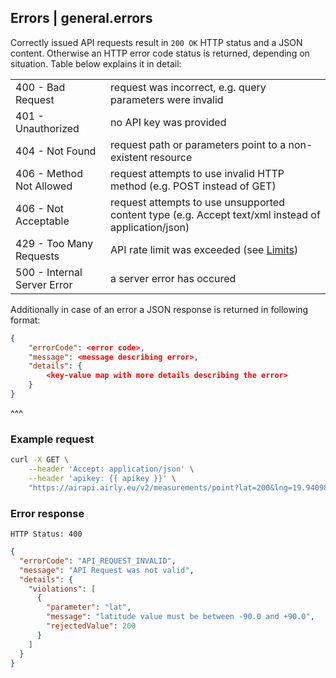 ## Errors | general.errors

Correctly issued API requests result in `200 OK` HTTP status and a JSON content. Otherwise an HTTP error code status is returned, depending on situation. Table below explains it in detail:

<table>
    <tr><td>400 - Bad Request            </td><td>request was incorrect, e.g. query parameters were invalid</td></tr>
    <tr><td>401 - Unauthorized           </td><td>no API key was provided</td></tr>
    <tr><td>404 - Not Found              </td><td>request path or parameters point to a non-existent resource</td></tr>
    <tr><td>406 - Method Not Allowed     </td><td>request attempts to use invalid HTTP method (e.g. POST instead of GET)</td></tr>
    <tr><td>406 - Not Acceptable         </td><td>request attempts to use unsupported content type (e.g. Accept text/xml instead of application/json)</td></tr>
    <tr><td>429 - Too Many Requests      </td><td>API rate limit was exceeded (see <a href="#general.limits">Limits</a>)</td></tr>
    <tr><td>500 - Internal Server Error  </td><td>a server error has occured</td></tr>
</table>

Additionally in case of an error a JSON response is returned in following format:

```json
{
    "errorCode": <error code>,
    "message": <message describing error>,
    "details": {
        <key-value map with more details describing the error>
    }
}
```

^^^

### Example request

```bash
curl -X GET \
    --header 'Accept: application/json' \
    --header 'apikey: {{ apikey }}' \
    "https://airapi.airly.eu/v2/measurements/point?lat=200&lng=19.940984"
```

### Error response

```
HTTP Status: 400
```

```json
{
  "errorCode": "API_REQUEST_INVALID",
  "message": "API Request was not valid",
  "details": {
    "violations": [
      {
        "parameter": "lat",
        "message": "latitude value must be between -90.0 and +90.0",
        "rejectedValue": 200
      }
    ]
  }
}
```
